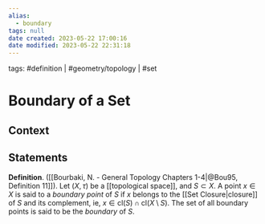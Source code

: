 ```yaml
---
alias:
  - boundary
tags: null
date created: 2023-05-22 17:00:16
date modified: 2023-05-22 22:31:18
---
```


tags: #definition | #geometry/topology | #set

# Boundary of a Set

## Context

## Statements

**Definition**. ([[Bourbaki, N. - General Topology Chapters 1-4|@Bou95, Definition 11]]). Let $(X,\tau)$ be a [[topological space]], and $S\subset X$. A point $x\in X$ is said to a _boundary point_ of $S$ if $x$ belongs to the [[Set Closure|closure]] of $S$ and its complement, ie, $x\in\mathrm{cl}(S)\cap\mathrm{cl}(X\setminus S)$. The set of all boundary points is said to be the _boundary_ of $S$.